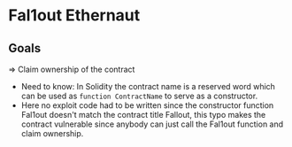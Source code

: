 # Fal1out Ethernaut

## Goals

=> Claim ownership of the contract

- Need to know: In Solidity the contract name is a reserved word which can be used as `function ContractName` to serve as a constructor.
- Here no exploit code had to be written since the constructor function Fal1out doesn't match the contract title Fallout, this typo makes the contract vulnerable since anybody can just call the Fal1out function and claim ownership.
